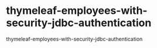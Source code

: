 # thymeleaf-employees-with-security-jdbc-authentication
 thymeleaf-employees-with-security-jdbc-authentication
